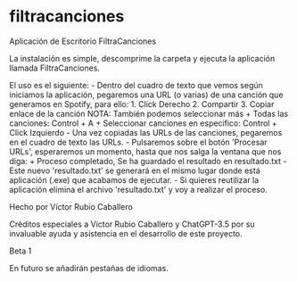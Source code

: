 # filtracanciones
Aplicación de Escritorio FiltraCanciones

La instalación es simple, descomprime la carpeta y ejecuta la aplicación llamada FiltraCanciones.

El uso es el siguiente:
	- Dentro del cuadro de texto que vemos según iniciamos la aplicación,
	pegaremos una URL (o varias) de una canción que generamos en Spotify, para ello:
		1. Click Derecho
		2. Compartir
		3. Copiar enlace de la canción
		NOTA: También podemos seleccionar más
			+ Todas las canciones: Control + A
			+ Seleccionar canciones en especifico: Control + Click Izquierdo
	- Una vez copiadas las URLs de las canciones, pegaremos en el cuadro de texto las URLs.
	- Pulsaremos sobre el botón 'Procesar URLs', esperaremos un momento, hasta que nos salga 
	la ventana que nos diga:
		+ Proceso completado, Se ha guardado el resultado en resultado.txt
	- Este nuevo 'resultado.txt' se generará en el mismo lugar donde está aplicación (.exe)
	que acabamos de ejecutar.
	- Si quieres reutilizar la aplicación elimina el archivo 'resultado.txt' y voy a realizar el proceso.

Hecho por Víctor Rubio Caballero

Créditos especiales a Víctor Rubio Caballero y ChatGPT-3.5 por su invaluable ayuda y asistencia en el 
desarrollo de este proyecto.

Beta 1

En futuro se añadirán pestañas de idiomas.
